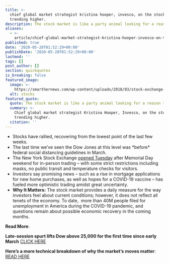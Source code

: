 ```yaml
---
title: >-
  chief global market strategist kristina hooper, invesco, on the stock market
  trending higher.
description: The stock market is like a party animal looking for a reason to celebrate.
aliases:
  - >-
    article/chief-global-market-strategist-kristina-hooper-invesco-on-the-stock-market-trending-higher/
published: true
date: '2020-05-28T01:52:29+00:00'
publishDate: '2020-05-28T01:52:29+00:00'
lastmod: ''
tags: []
post_author: []
section: quickquotes
is_breaking: false
featured_image:
  image: >-
    https://smarthernews.com/wp-content/uploads/2018/03/stock-exchange-738671_1280.jpg
  alt: stocks
featured_quote:
  quote: The stock market is like a party animal looking for a reason to celebrate.
  summary: >-
    Chief global market strategist Kristina Hooper, Invesco, on the stock market
    trending higher.
  citation: ''
---
```

*   Stocks have rallied, recovering from the lowest point of the last few weeks.
*   The last time we’ve seen the Dow Jones at this level was \*before\* federal social distancing guidelines in March.
*   The New York Stock Exchange [opened Tuesday](\"https://gothamist.com/news/nyse-partially-reopens-prohibition-mass-transit\") after Memorial Day weekend for in-person trading – with some strict restrictions including masks, no public transit and temperature checks for visitors.
*   Investors say promising news – such as a rise in mortgage applications for new home purchases, as well as hopes for a COVID-19 vaccine – has fueled more optimistic trading amidst great uncertainty.
*   **Why It Matters:** The stock market provides a daily measure for the way investors feel about current conditions; however, it does not reflect all tenets of the economy. To date,  more than 40M people filed for unemployment in America during the COVID-19 pandemic, and questions remain about possible economic recovery in the coming months.

**Read More**:

**Late-session spurt lifts Dow above 25,000 for the first time since early March** [CLICK HERE](\"https://www.washingtonpost.com/business/2020/05/27/stocks-rise-investors-seize-virus-treatments-economys-reopening/\")

**Here’s a more technical breakdown of why the market’s moves matter**: [READ HERE](\"https://www.marketwatch.com/story/the-dow-is-on-the-verge-of-crossing-an-important-line-in-the-sand-that-may-signal-that-a-record-high-is-next-2020-05-27?mod=home-page\")